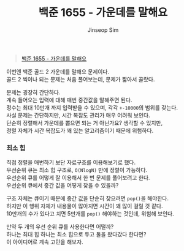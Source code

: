 ﻿---
layout: post
title: "백준 1655 - 가운데를 말해요"
categories: Baekjoon
tags: [cpp]
author:
  - Jinseop Sim
---
> [백준 1655 - 가운데를 말해요](https://www.acmicpc.net/problem/1655)

이번엔 백준 골드 2 가운데를 말해요 문제이다.  
골드 2 씩이나 되는 문제는 처음 풀어보는데, 문제가 짧아서 골랐다.  

문제는 굉장히 간단하다.  
계속 들어오는 입력에 대해 매번 중간값을 말해주면 된다.  
정수는 최대 10만개 까지 입력받을 수 있으며, 각각 ```+-10000```의 범위를 갖는다.  
사실 문제는 간단하지만, 시간 복잡도 관리가 매우 어려워 보인다.  
단순히 정렬해서 가운데를 뽑으면 되는 거 아닌가요? 생각할 수 있지만,  
정렬 자체가 시간 복잡도가 꽤 있는 알고리즘이기 때문에 위험하다.  

### 최소 힙
직접 정렬을 매번하기 보단 자료구조를 이용해보기로 했다.  
우선순위 큐는 최소 힙 구조로, ```O(NlogN)``` 만에 정렬이 가능하다.  
우선순위 큐를 어떻게 잘 이용해서 한 번 문제를 풀어보려고 한다.  
우선순위 큐에서 중간 값을 어떻게 찾을 수 있을까?  

구조 자체는 큐이기 때문에 중간 값을 단순히 찾으려면 ```pop()```을 해야한다.  
하지만 이 행위 자체가 내용물이 많아지면 시간이 꽤 많이 걸릴 것 같다.  
10만개의 수가 있다고 치면 5만개를 ```pop()``` 해야하는 것인데, 위험해 보인다.  

만약 두 개의 우선 순위 큐를 사용한다면 어떨까?  
하나는 최대 힙 하나는 최소 힙으로 두고 둘을 왔다갔다 한다면?  
이 아이디어로 계속 고민을 해보자.  
